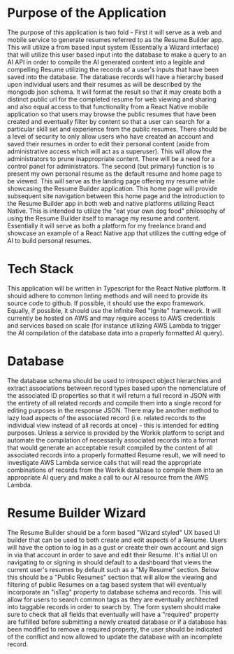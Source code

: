 # Purpose of the Application

The purpose of this application is two fold - First it will serve as a web and mobile service to generate resumes referred to as the Resume Builder app. This will utilize a from based input system (Essentially a Wizard interface) that will utilize this user based input into the database to make a query to an AI API in order to compile the AI generated content into a legible and compelling Resume utilizing the records of a user's inputs that have been saved into the database. The database records will have a hierarchy based upon individual users and their resumes as will be described by the mongodb json schema. It will format the result so that it may create both a distinct public url for the completed resume for web viewing and sharing and also equal access to that functionality from a React Native mobile application so that users may browse the public resumes that have been created and eventually filter by content so that a user can search for a particular skill set and experience from the public resumes. There should be a level of security to only allow users who have created an account and saved their resumes in order to edit their personal content (aside from administrative access which will act as a superuser). This will allow the administrators to prune inappropriate content. There will be a need for a control panel for administrators.
The second (but primary) function is to present my own personal resume as the default resume and home page to be viewed. This will serve as the landing page offering my resume while showcasing the Resume Builder application. This home page will provide subsequent site navigation between this home page and the introduction to the Resume Builder app in both web and native platforms utilizing React Native. This is intended to utilize the "eat your own dog food" philosophy of using the Resume Builder itself to manage my resume and content. Essentially it will serve as both a platform for my freelance brand and showcase an example of a React Native app that utilizes the cutting edge of AI to build personal resumes.

# Tech Stack

This application will be written in Typescript for the React Native platform. It should adhere to common linting methods and will need to provide its source code to github. If possible, it should use the expo framework. Equally, if possible, it should use the Infinite Red "Ignite" framework. It will currently be hosted on AWS and may require access to AWS credentials and services based on scale (for instance utilizing AWS Lambda to trigger the AI compilation of the database data into a properly formatted AI query).

# Database

The database schema should be used to introspect object hierarchies and extract associations between record types based upon the nomenclature of the associated ID properties so that it will return a full record in JSON with the entirety of all related records and compile them into a single record for editing purposes in the response JSON. There may be another method to lazy load aspects of the associated record (i.e. related records to the individual view instead of all records at once) - this is intended for editing purposes. Unless a service is provided by the Workik platform to script and automate the compilation of necessarily associated records into a format that would generate an acceptable result compiled by the content of all associated records into a properly formatted Resume result, we will need to investigate AWS Lambda service calls that will read the appropriate combinations of records from the Workik database to compile them into an appropriate AI query and make a call to our AI resource from the AWS Lambda.

# Resume Builder Wizard

The Resume Builder should be a form based "Wizard styled" UX based UI builder that can be used to both create and edit aspects of a Resume. Users will have the option to log in as a gust or create their own account and sign in via that account in order to save and edit their Resume. It's initial UI on navigating to or signing in should default to a dashboard that views the current user's resumes by default such as a "My Resume" section. Below this should be a "Public Resumes" section that will allow the viewing and filtering of public Resumes on a tag based system that will eventually incorporate an "isTag" property to database schema and records. This will allow for users to search common tags as they are eventually architected into taggable records in order to search by. The form system should make sure to check that all fields that eventually will have a "required" property are fulfilled before submitting a newly created database or if a database has been modified to remove a required property, the user should be indicated of the conflict and now allowed to update the database with an incomplete record.
